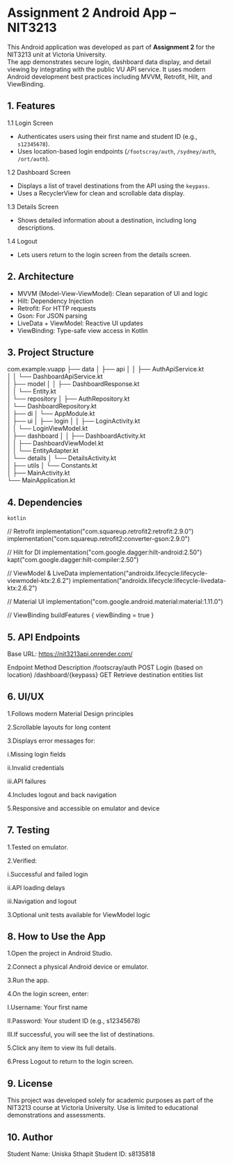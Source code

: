# Assignment 2 Android App – NIT3213

This Android application was developed as part of **Assignment 2** for the NIT3213 unit at Victoria University.  
The app demonstrates secure login, dashboard data display, and detail viewing by integrating with the public VU API service. It uses modern Android development best practices including MVVM, Retrofit, Hilt, and ViewBinding.



## 1. Features

1.1 Login Screen  
- Authenticates users using their first name and student ID (e.g., `s12345678`).  
- Uses location-based login endpoints (`/footscray/auth`, `/sydney/auth`, `/ort/auth`).

1.2 Dashboard Screen  
- Displays a list of travel destinations from the API using the `keypass`.  
- Uses a RecyclerView for clean and scrollable data display.

1.3 Details Screen  
- Shows detailed information about a destination, including long descriptions.

1.4 Logout  
- Lets users return to the login screen from the details screen.



## 2. Architecture

- MVVM (Model-View-ViewModel): Clean separation of UI and logic
- Hilt: Dependency Injection
- Retrofit: For HTTP requests
- Gson: For JSON parsing
- LiveData + ViewModel: Reactive UI updates
- ViewBinding: Type-safe view access in Kotlin



## 3. Project Structure

com.example.vuapp
├── data
│   ├── api
│   │   ├── AuthApiService.kt           
│   │   └── DashboardApiService.kt      
│   ├── model
│   │   ├── DashboardResponse.kt        
│   │   └── Entity.kt                   
│   └── repository
│       ├── AuthRepository.kt          
│       └── DashboardRepository.kt      
│
├── di
│   └── AppModule.kt                    
│
├── ui
│   ├── login
│   │   ├── LoginActivity.kt            
│   │   └── LoginViewModel.kt          
│   ├── dashboard
│   │   ├── DashboardActivity.kt        
│   │   ├── DashboardViewModel.kt       
│   │   └── EntityAdapter.kt            
│   └── details
│       └── DetailsActivity.kt          
│
├── utils
│   └── Constants.kt                    
│
├── MainActivity.kt                     
└── MainApplication.kt                  


 ## 4. Dependencies

    kotlin
// Retrofit
implementation("com.squareup.retrofit2:retrofit:2.9.0")
implementation("com.squareup.retrofit2:converter-gson:2.9.0")

// Hilt for DI
implementation("com.google.dagger:hilt-android:2.50")
kapt("com.google.dagger:hilt-compiler:2.50")

// ViewModel & LiveData
implementation("androidx.lifecycle:lifecycle-viewmodel-ktx:2.6.2")
implementation("androidx.lifecycle:lifecycle-livedata-ktx:2.6.2")

// Material UI
implementation("com.google.android.material:material:1.11.0")

// ViewBinding
buildFeatures {
    viewBinding = true
}

## 5. API Endpoints
Base URL: https://nit3213api.onrender.com/

Endpoint	Method	Description
/footscray/auth	POST	Login (based on location)
/dashboard/{keypass}	GET	Retrieve destination entities list

 ## 6. UI/UX
  1.Follows modern Material Design principles

  2.Scrollable layouts for long content

  3.Displays error messages for:

   i.Missing login fields

   ii.Invalid credentials

   iii.API failures

   4.Includes logout and back navigation

   5.Responsive and accessible on emulator and device
## 7. Testing
 1.Tested on  emulator.

  2.Verified:

   i.Successful and failed login

   ii.API loading delays

   iii.Navigation and logout

  3.Optional unit tests available for ViewModel logic

## 8. How to Use the App
 1.Open the project in Android Studio.

2.Connect a physical Android device or emulator.

 3.Run the app.

 4.On the login screen, enter:

  I.Username: Your first name

  II.Password: Your student ID (e.g., s12345678)

  III.If successful, you will see the list of destinations.

 5.Click any item to view its full details.

 6.Press Logout to return to the login screen.

## 9. License
This project was developed solely for academic purposes as part of the NIT3213 course at Victoria University.
Use is limited to educational demonstrations and assessments.

## 10. Author
Student Name: Uniska Sthapit
Student ID: s8135818
